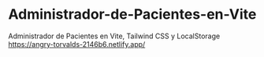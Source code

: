 # Administrador-de-Pacientes-en-Vite
Administrador de Pacientes en Vite, Tailwind CSS y LocalStorage
https://angry-torvalds-2146b6.netlify.app/
